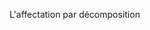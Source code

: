 L'affectation par décomposition


<script>

const nombres = [ 'un', 'deux', 'trois'];

// Sans la décomposition
const nombreA = nombres[0];         // resultat : un
const nombreB = nombres[1];         // resultat : un
const nombreC = nombres[2];         // resultat : un

console.log(nombreX);      // Pour obtenir là valeur des index



// Avec la décomposition
const nombres = [ 'un', 'deux', 'trois']; 

const [nombreA, nombreB, nombreC] = noùbres;

console.log(nombreB);      // resultat console : "deux"


// l'avantage est d'assigner des valeurs dynamiquement
